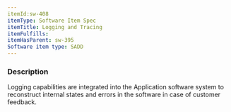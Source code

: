 ```yaml
---
itemId:sw-408
itemType: Software Item Spec
itemTitle: Logging and Tracing
itemFulfills: 
itemHasParent: sw-395
Software item type: SADD
---
```

### Description
Logging capabilities are integrated into the Application software system to reconstruct internal states and errors in the software in case of customer feedback.
 